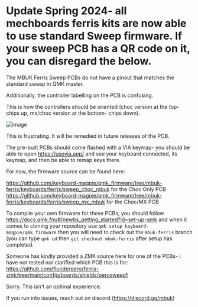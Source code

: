 # Update Spring 2024- all mechboards ferris kits are now able to use standard Sweep firmware. If your sweep PCB has a QR code on it, you can disregard the below.

The MBUK Ferris Sweep PCBs do not have a pinout that matches the standard sweep in QMK master.

Additionally, the controller labelling on the PCB is confusing.

This is how the controllers should be oriented (choc version at the top- chips up, mx/choc version at the bottom- chips down).

![image](https://github.com/mechboardsguides/mbuk-ferris-readme/assets/19674258/86000e5b-b801-4511-9232-9e7fd0ad9052)


This is frustrating. It will be remedied in future releases of the PCB.

The pre-built PCBs should come flashed with a VIA keymap- you should be able to open https://usevia.app/ and see your keyboard connected, its keymap, and then be able to remap keys there.

For now, the firmware source can be found here: 

https://github.com/keyboard-magpie/qmk_firmware/tree/mbuk-ferris/keyboards/ferris/sweep_choc_mbuk for the Choc Only PCB
https://github.com/keyboard-magpie/qmk_firmware/tree/mbuk-ferris/keyboards/ferris/sweep_mx_mbuk for the Choc/MX PCB

To compile your own firmware for these PCBs, you should follow https://docs.qmk.fm/#/newbs_getting_started?id=set-up-qmk and when it comes to cloning your repository use `qmk setup keyboard-magpie/qmk_firmware` then you will need to check out the `mbuk-ferris` branch (you can type `qmk cd` then `git checkout mbuk-ferris` after setup has completed.

Someone has kindly provided a ZMK source here for one of the PCBs- i have not tested nor clarified which PCB this is for: https://github.com/flunderpero/ferris-zmk/tree/main/config/boards/shields/perosweep1

Sorry. This isn't an optimal experience.

If you run into issues, reach out on discord (https://discord.gg/mbuk)
